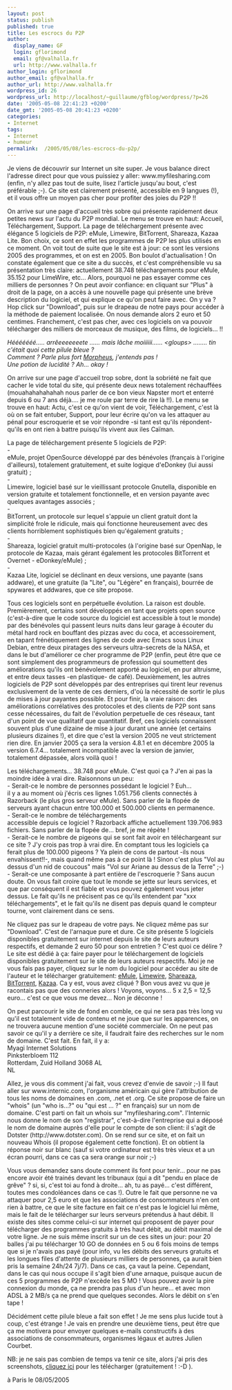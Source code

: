 ```yaml
---
layout: post
status: publish
published: true
title: Les escrocs du P2P
author:
  display_name: GF
  login: gflorimond
  email: gf@valhalla.fr
  url: http://www.valhalla.fr
author_login: gflorimond
author_email: gf@valhalla.fr
author_url: http://www.valhalla.fr
wordpress_id: 26
wordpress_url: http://localhost/~guillaume/gfblog/wordpress/?p=26
date: '2005-05-08 22:41:23 +0200'
date_gmt: '2005-05-08 20:41:23 +0200'
categories:
- Internet
tags:
- Internet
- humeur
permalink:  /2005/05/08/les-escrocs-du-p2p/
---
```

<p>Je viens de d&eacute;couvrir sur Internet un site super. Je vous balance direct l'adresse direct pour que vous puissiez y aller: www.myfilesharing.com (enfin, n'y allez pas tout de suite, lisez l'article jusqu'au bout, c'est pr&eacute;f&eacute;rable ;-). Ce site est clairement pr&eacute;sent&eacute;, accessible en 9 langues (!), et il vous offre un moyen pas cher pour profiter des joies du P2P !!</p>
<p>On arrive sur une page d'accueil tr&egrave;s sobre qui pr&eacute;sente rapidement deux petites news sur l'actu du P2P mondial. Le menu se trouve en haut: Accueil, T&eacute;l&eacute;chargement, Support. La page de t&eacute;l&eacute;chargement pr&eacute;sente avec &eacute;l&eacute;gance 5 logiciels de P2P: eMule, Limewire, BitTorrent, Shareaza, Kazaa Lite. Bon choix, ce sont en effet les programmes de P2P les plus utilis&eacute;s en ce moment. On voit tout de suite que le site est &agrave; jour: ce sont les versions 2005 des programmes, et on est en 2005. Bon boulot d'actualisation ! On constate &eacute;galement que ce site a du succ&egrave;s, et c'est compr&eacute;hensible vu sa pr&eacute;sentation tr&egrave;s claire: actuellement 38.748 t&eacute;l&eacute;chargements pour eMule, 35.152 pour LimeWire, etc... Alors, pourquoi ne pas essayer comme ces milliers de personnes ? On peut avoir confiance: en cliquant sur &quot;Plus&quot; &agrave; droit de la page, on a acc&egrave;s &agrave; une nouvelle page qui pr&eacute;sente une br&egrave;ve description du logiciel, et qui explique ce qu'on peut faire avec. On y va ? Hop click sur &quot;Download&quot;, puis sur le drapeau de notre pays pour acc&eacute;der &agrave; la m&eacute;thode de paiement localis&eacute;e. On nous demande alors 2 euro et 50 centimes. Franchement, c'est pas cher, avec ces logiciels on va pouvoir t&eacute;l&eacute;charger des milliers de morceaux de musique, des films, de logiciels... !!</p>
<p style="font-style:italic;">H&eacute;&eacute;&eacute;&eacute;&eacute;&eacute;&eacute;..... arr&ecirc;eeeeeeete ...... mais l&acirc;che moiiiiii...... &lt;gloups&gt; ........ tin c'&eacute;tait quoi cette pilule bleue ?<br />
        Comment ? Parle plus fort <a href="http://fr.wikipedia.org/wiki/Matrix">Morpheus</a>, j'entends pas ! <br />
        Une potion de lucidit&eacute; ? Ah... okay !</p>
<p>On arrive sur une page d'accueil trop sobre, dont la sobri&eacute;t&eacute; ne fait que cacher le vide total du site, qui pr&eacute;sente deux news totalement r&eacute;chauff&eacute;es (mouahahahahahah nous parler de ce bon vieux Napster mort et enterr&eacute; depuis 6 ou 7 ans d&eacute;j&agrave;.... je me roule par terre de rire l&agrave; !!). Le menu se trouve en haut: Actu, c'est ce qu'on vient de voir, T&eacute;l&eacute;chargement, c'est l&agrave; o&ugrave; on se fait entuber, Support, pour leur &eacute;crire qu'on va les attaquer au p&eacute;nal pour escroquerie et se voir r&eacute;pondre -si tant est qu'ils r&eacute;pondent- qu'ils en ont rien &agrave; battre puisqu'ils vivent aux iles Ca&iuml;man. </p>
<p>La page de t&eacute;l&eacute;chargement pr&eacute;sente 5 logiciels de P2P: <br />
        -<br />
        eMule, projet OpenSource d&eacute;velopp&eacute; par des b&eacute;n&eacute;voles (fran&ccedil;ais &agrave; l'origine d'ailleurs), totalement gratuitement, et suite logique d'eDonkey (lui aussi gratuit) ; <br />
        -<br />
        Limewire, logiciel bas&eacute; sur le vieillissant protocole Gnutella, disponible en version gratuite et totalement fonctionnelle, et en version payante avec quelques avantages associ&eacute;s ; <br />
        -<br />
        BitTorrent, un protocole sur lequel s'appuie un client gratuit dont la simplicit&eacute; frole le ridicule, mais qui fonctionne heureusement avec des clients horriblement sophistiqu&eacute;s bien qu'&eacute;galement gratuits ; <br />
        -<br />
        Shareaza, logiciel gratuit multi-protocoles (&agrave; l'origine bas&eacute; sur OpenNap, le protocole de Kazaa, mais g&eacute;rant &eacute;galement les protocoles BitTorrent et Overnet - eDonkey/eMule) ; <br />
        -<br />
        Kazaa Lite, logiciel se d&eacute;clinant en deux versions, une payante (sans addware), et une gratuite (la &quot;Lite&quot;, ou &quot;L&eacute;g&egrave;re&quot; en fran&ccedil;ais), bourr&eacute;e de spywares et addwares, que ce site propose.</p>
<p>Tous ces logiciels sont en perp&eacute;tuelle &eacute;volution. La raison est double. Premi&egrave;rement, certains sont d&eacute;velopp&eacute;s en tant que projets open source (c'est-&agrave;-dire que le code source du logiciel est accessible &agrave; tout le monde) par des b&eacute;n&eacute;voles qui passent leurs nuits dans leur garage &agrave; &eacute;couter du m&eacute;tal hard rock en bouffant des pizzas avec du coca, et accessoirement, en tapant fr&eacute;n&eacute;tiquement des lignes de code avec Emacs sous Linux Debian, entre deux piratages des serveurs ultra-secrets de la NASA, et dans le but d'am&eacute;liorer ce cher programme de P2P (enfin, peut &ecirc;tre que ce sont simplement des programmeurs de profession qui soumettent des am&eacute;liorations qu'ils ont b&eacute;n&eacute;volement apport&eacute; au logiciel, en pur altruisme, et entre deux tasses -en plastique- de caf&eacute;). Deuxi&egrave;mement, les autres logiciels de P2P sont d&eacute;velopp&eacute;s par des entreprises qui tirent leur revenus exclusivement de la vente de ces derniers, d'o&ugrave; la n&eacute;cessit&eacute; de sortir le plus de mises &agrave; jour payantes possible. Et pour finir, la vraie raison: des am&eacute;liorations corr&eacute;latives des protocoles et des clients de P2P sont sans cesse n&eacute;cessaires, du fait de l'&eacute;volution perpetuelle de ces r&eacute;seaux, tant d'un point de vue qualitatif que quantitatif. Bref, ces logiciels connaissent souvent plus d'une dizaine de mise &agrave; jour durant une ann&eacute;e (et certains plusieurs dizaines !), et dire que c'est la version 2005 ne veut strictement rien dire. En janvier 2005 &ccedil;a sera la version 4.8.1 et en d&eacute;cembre 2005 la version 6.7.4... totalement incompatible avec la version de janvier, totalement d&eacute;pass&eacute;e, alors voil&agrave; quoi ! </p>
<p>Les t&eacute;l&eacute;chargements... 38.748 pour eMule. C'est quoi &ccedil;a ? J'en ai pas la moindre id&eacute;e &agrave; vrai dire. Raisonnons un peu:<br />
        - Serait-ce le nombre de personnes poss&eacute;dant le logiciel ? Euh...<br />
        il y a au moment o&ugrave; j'&eacute;cris ces lignes 1.051.756 clients connect&eacute;s &agrave; Razorback (le plus gros serveur eMule). Sans parler de la flop&eacute;e de serveurs ayant chacun entre 100.000 et 500.000 clients en permanence.<br />
        - Serait-ce le nombre de t&eacute;l&eacute;chargements<br />
accessible depuis ce logiciel ? Razorback affiche actuellement 139.706.983 fichiers. Sans parler de la flop&eacute;e de... bref, je me r&eacute;p&egrave;te !<br />
- Serait-ce le nombre de pigeons qui se sont fait avoir en t&eacute;l&eacute;chargeant sur ce site ? J'y crois pas trop &agrave; vrai dire. En comptant tous les logiciels &ccedil;a ferait plus de 100.000 pigeons ? Ya plein de cons de partout -ils nous envahissent!!-, mais quand m&ecirc;me pas &agrave; ce point l&agrave; ! Sinon c'est plus &quot;Vol au dessus d'un nid de coucous&quot; mais &quot;Vol sur Ariane au dessus de la Terre&quot; ;-)<br />
- Serait-ce une composante &agrave; part enti&egrave;re de l'escroquerie ? Sans aucun doute. On vous fait croire que tout le monde se jette sur leurs services, et que par cons&eacute;quent il est fiable et vous pouvez &eacute;galement vous  jeter dessus. Le fait qu'ils ne pr&eacute;cisent pas ce qu'ils entendent par &quot;xxx t&eacute;l&eacute;chargements&quot;, et le fait qu'ils ne disent pas depuis quand le compteur tourne, vont clairement dans ce sens.</p>
<p>Ne cliquez pas sur le drapeau de votre pays. Ne cliquez m&ecirc;me pas sur &quot;Download&quot;. C'est de l'arnaque pure et dure. Ce site pr&eacute;sente 5 logiciels disponibles gratuitement sur internet depuis le site de leurs auteurs respectifs, et demande 2 euro 50 pour son entretien ? C'est quoi ce d&eacute;lire ? Le site est d&eacute;di&eacute; &agrave; &ccedil;a: faire payer pour le t&eacute;l&eacute;chargement de logiciels disponibles gratuitement sur le site de leurs auteurs respectifs. Moi je ne vous fais pas payer, cliquez sur le nom du logiciel pour acc&eacute;der au site de l'auteur et le t&eacute;l&eacute;charger gratuitement: <a href="http://www.emule-project.net/" target="_new">eMule</a>, <a href="http://www.limewire.com/" target="_new">Limewire</a>, <a href="http://shareaza.sourceforge.net/" target="_new">Shareaza</a>, <a href="http://www.bittorrent.com/" target="_new">BitTorrent</a>, <a href="http://www.kazaa.com/" target="_new">Kazaa</a>. Ca y est, vous avez cliqu&eacute; ? Bon vous avez vu que je racontais pas que des conneries alors ! Voyons, voyons... 5 x 2,5 = 12,5 euro... c'est ce que vous me devez... Non je d&eacute;conne ! </p>
<p>On peut parcourir le site de fond en comble, ce qui ne sera pas tr&egrave;s long vu qu'il est totalement vide de contenu et ne joue que sur les apparences, on ne trouvera aucune mention d'une soci&eacute;t&eacute; commerciale. On ne peut pas savoir ce qu'il y a derri&egrave;re ce site, il faudrait faire des recherches sur le nom de domaine. C'est fait. En fait, il y a:<br />
Myagi Internet Solutions<br />
Pinksterbloem 112<br />
Rotterdam, Zuid Holland 3068 AL<br />
NL</p>
<p>Allez, je vous dis comment j'ai fait, vous crevez d'envie de savoir ;-) Il faut aller sur www.internic.com, l'organisme am&eacute;ricain qui g&egrave;re l'attribution de tous les noms de domaines en .com, .net et .org. Ce site propose de faire un &quot;whois&quot; (un &quot;who is...?&quot; ou &quot;qui est ... ?&quot; en fran&ccedil;ais) sur un nom de domaine. C'est parti on fait un whois sur &quot;myfilesharing.com&quot;. l'Internic nous donne le nom de son &quot;registrar&quot;, c'est-&agrave;-dire l'entreprise qui a d&eacute;pos&eacute; le nom de domaine aupr&egrave;s d'elle pour le compte de son client: il s'agit de Dotster (http://www.dotster.com). On se rend sur ce site, et on fait un nouveau Whois (il propose &eacute;galement cette fonction). Et on obtient la r&eacute;ponse noir sur blanc (sauf si votre ordinateur est tr&egrave;s tr&egrave;s vieux et a un &eacute;cran pourri, dans ce cas &ccedil;a sera orange sur noir ;-)</p>
<p>Vous vous demandez sans doute comment ils font pour tenir... pour ne pas encore avoir &eacute;t&eacute; train&eacute;s devant les tribunaux (qui a dit &quot;pendu en place de gr&ecirc;ve&quot; ? si, si, c'est toi au fond &agrave; droite... ah, tu as pay&eacute;... c'est diff&eacute;rent, toutes mes condol&eacute;ances dans ce cas !). Outre le fait que personne ne va attaquer pour 2,5 euro et que les associations de consommateurs n'en ont rien &agrave; battre, ce que le site facture en fait ce n'est pas le logiciel lui m&ecirc;me, mais le fait de le t&eacute;l&eacute;charger sur leurs serveurs pr&eacute;tendus &agrave; haut d&eacute;bit. Il existe des sites comme celui-ci sur internet qui proposent de payer pour t&eacute;l&eacute;charger des programmes gratuits &agrave; tr&egrave;s haut d&eacute;bit, au d&eacute;bit maximal de votre ligne. Je ne suis m&ecirc;me inscrit sur un de ces sites un jour: pour 20 balles j'ai pu t&eacute;l&eacute;charger 10 GO de donn&eacute;es en 5 ou 6 fois moins de temps que si je n'avais pas pay&eacute; (pour info, vu les d&eacute;bits des serveurs gratuits et les longues files d'attente de plusieurs milliers de personnes, &ccedil;a aurait bien pris la semaine 24h/24 7j/7). Dans ce cas, &ccedil;a vaut la peine. Cependant, dans le cas qui nous occupe il s'agit bien d'une arnaque, puisque aucun de ces 5 programmes de P2P n'exc&egrave;de les 5 MO ! Vous pouvez avoir la pire connexion du monde, &ccedil;a ne prendra pas plus d'un heure... et avec mon ADSL &agrave; 2 MB/s &ccedil;a ne prend que quelques secondes. Alors le d&eacute;bit on s'en tape !</p>
<p>D&eacute;cid&eacute;ment cette pilule bleue a fait son effet ! Je me sens plus lucide tout &agrave; coup, c'est &eacute;trange ! Je vais en prendre une deuxi&egrave;me tiens, peut &ecirc;tre que &ccedil;a me motivera pour envoyer quelques e-mails constructifs &agrave; des associations de consommateurs, organismes l&eacute;gaux et autres Julien Courbet. </p>
<p>NB: je ne sais pas combien de temps va tenir ce site, alors j'ai pris des screenshots, <a href="/public/posts/2005-05-08-p2pescrocs/p2pescrocs.zip">cliquez ici</a> pour les t&eacute;l&eacute;charger (gratuitement ! :-D ). </p>
<p>
 &agrave; Paris le 08/05/2005</p>
